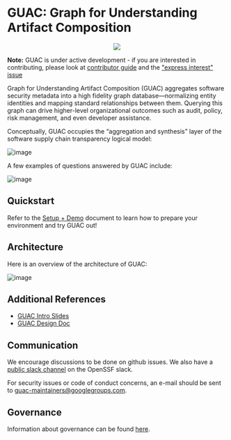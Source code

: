 # GUAC: Graph for Understanding Artifact Composition

<p align="center">
  <img src="https://user-images.githubusercontent.com/3060102/204297133-9bf702c6-b4e2-46df-a029-42b5060b19a4.png">
</p>

**Note:** GUAC is under active development - if you are interested in contributing, please look at [contributor guide](CONTRIBUTING.md)
and the ["express interest" issue](https://github.com/guacsec/guac/issues/1)

Graph for Understanding Artifact Composition (GUAC) aggregates software
security metadata into a high fidelity graph database—normalizing entity
identities and mapping standard relationships between them. Querying this graph
can drive higher-level organizational outcomes such as audit, policy, risk
management, and even developer assistance.

Conceptually, GUAC occupies the “aggregation and synthesis” layer of the
software supply chain transparency logical model:

![image](https://user-images.githubusercontent.com/3060102/196563695-a1cdc8bd-9946-482f-873a-937bf75891dc.png)

A few examples of questions answered by GUAC include:

![image](https://user-images.githubusercontent.com/3060102/182689788-70acefc1-6d69-4972-abbf-3e60c0d4c014.png)

## Quickstart

Refer to the [Setup + Demo](./SETUP.md) document to learn how to prepare your
environment and try GUAC out!

## Architecture

Here is an overview of the architecture of GUAC:

![image](https://user-images.githubusercontent.com/3060102/182689908-477f4770-1142-4c18-8fa9-16d93dcf84b4.png)

## Additional References

- [GUAC Intro Slides](https://docs.google.com/presentation/d/1WF4dsJiwR6URWPgn1aiHAE3iLVl-oGP4SJRWFpcOlao/edit#slide=id.p)
- [GUAC Design Doc](https://docs.google.com/document/d/1N5x0HErb-kmCPgG9M8TwBEOGIVU54clqp_X4KhtNJI8/edit)

## Communication

We encourage discussions to be done on github issues.
We also have a [public slack channel](https://openssf.slack.com/archives/C03U677QD46) on
the OpenSSF slack.

For security issues or code of conduct concerns, an e-mail should be sent to
guac-maintainers@googlegroups.com.

## Governance

Information about governance can be found [here](GOVERNANCE.md).
